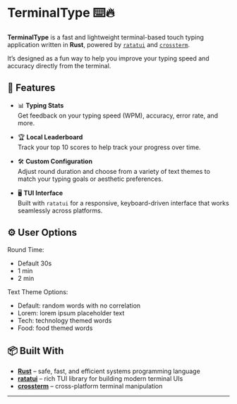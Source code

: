 # TerminalType ⌨️🔥

**TerminalType** is a fast and lightweight terminal-based touch typing application written in **Rust**, powered by [`ratatui`](https://github.com/ratatui-org/ratatui) and [`crossterm`](https://github.com/crossterm-rs/crossterm).

It’s designed as a fun way to help you improve your typing speed and accuracy directly from the terminal.

## 🚀 Features

- 📊 **Typing Stats**  
  Get feedback on your typing speed (WPM), accuracy, error rate, and more.

- 🏆 **Local Leaderboard**  
  Track your top 10 scores to help track your progress over time.

- 🛠️ **Custom Configuration**  
  Adjust round duration and choose from a variety of text themes to match your typing goals or aesthetic preferences.

- 🖥️ **TUI Interface**  
  Built with `ratatui` for a responsive, keyboard-driven interface that works seamlessly across platforms.

## ⚙️ User Options
Round Time:
- Default 30s
- 1 min
- 2 min

Text Theme Options:
- Default: random words with no correlation
- Lorem: lorem ipsum placeholder text
- Tech: technology themed words
- Food: food themed words

## 📦 Built With

- **[Rust](https://www.rust-lang.org/)** – safe, fast, and efficient systems programming language
- **[ratatui](https://github.com/ratatui-org/ratatui)** – rich TUI library for building modern terminal UIs
- **[crossterm](https://github.com/crossterm-rs/crossterm)** – cross-platform terminal manipulation

---
